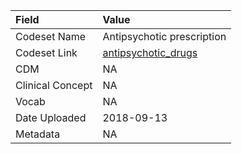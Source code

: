 |Field            |Value                      |
|:----------------|:--------------------------|
|Codeset Name     |Antipsychotic prescription |
|Codeset Link     |[antipsychotic_drugs](https://github.com/PEDSnet/Variable-Dictionary/blob/main/drug/antipsychotic_drugs.csv)|
|CDM              |NA                         |
|Clinical Concept |NA                         |
|Vocab            |NA                         |
|Date Uploaded    |2018-09-13                 |
|Metadata         |NA                         |
